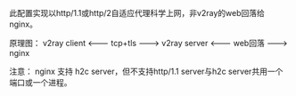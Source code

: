 此配置实现以http/1.1或http/2自适应代理科学上网，非v2ray的web回落给nginx。

原理图： v2ray client <--- tcp+tls ---> v2ray server <--- web回落 ---> nginx

注意：
nginx 支持 h2c server，但不支持http/1.1 server与h2c server共用一个端口或一个进程。
